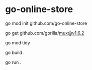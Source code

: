# go-online-store
<!-- To create dependencies file go.mod and go.sum -->
go mod init github.com/go-online-store
<!-- To add a new dependency -->
go get github.com/gorilla/mux@v1.6.2
<!-- To remove unused dependencies -->
go mod tidy
<!-- To build -->
go build .
<!-- To run -->
go run .
<!-- POSTMAN GET http://localhost:8080/api/v1/ -->
<!-- POSTMAN GET http://localhost:8080/api/v1/user/5/comment/3?location=Hogwarts%20Castle -->